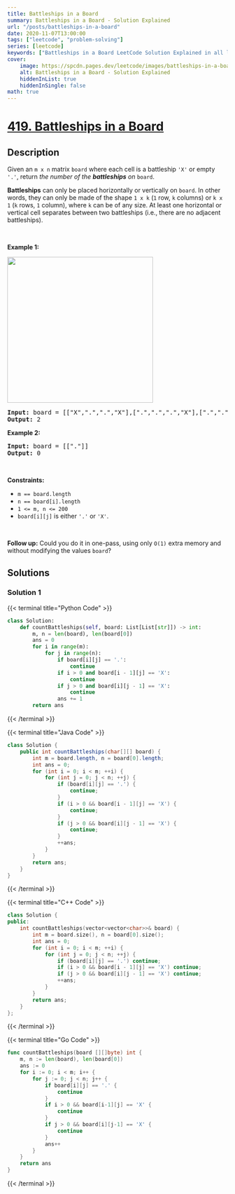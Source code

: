 ```yaml
---
title: Battleships in a Board
summary: Battleships in a Board - Solution Explained
url: "/posts/battleships-in-a-board"
date: 2020-11-07T13:00:00
tags: ["leetcode", "problem-solving"]
series: [leetcode]
keywords: ["Battleships in a Board LeetCode Solution Explained in all languages", "419", "leetcode question 419", "Battleships in a Board", "LeetCode", "leetcode solution in Python3 C++ Java Go PHP Ruby Swift TypeScript Rust C# JavaScript C", "GeeksforGeeks", "InterviewBit", "Coding Ninjas", "HackerRank", "HackerEarth", "CodeChef", "TopCoder", "AlgoExpert", "freeCodeCamp", "Codeforces", "GitHub", "AtCoder", "Samir Paul"]
cover:
    image: https://spcdn.pages.dev/leetcode/images/battleships-in-a-board.webp
    alt: Battleships in a Board - Solution Explained
    hiddenInList: true
    hiddenInSingle: false
math: true
---
```



# [419. Battleships in a Board](https://leetcode.com/problems/battleships-in-a-board)


## Description

<p>Given an <code>m x n</code> matrix <code>board</code> where each cell is a battleship <code>&#39;X&#39;</code> or empty <code>&#39;.&#39;</code>, return <em>the number of the <strong>battleships</strong> on</em> <code>board</code>.</p>

<p><strong>Battleships</strong> can only be placed horizontally or vertically on <code>board</code>. In other words, they can only be made of the shape <code>1 x k</code> (<code>1</code> row, <code>k</code> columns) or <code>k x 1</code> (<code>k</code> rows, <code>1</code> column), where <code>k</code> can be of any size. At least one horizontal or vertical cell separates between two battleships (i.e., there are no adjacent battleships).</p>

<p>&nbsp;</p>
<p><strong class="example">Example 1:</strong></p>
<img alt="" src="https://spcdn.pages.dev/leetcode/problems/0419.Battleships%20in%20a%20Board/images/battelship-grid.jpg" style="width: 333px; height: 333px;" />
<pre>
<strong>Input:</strong> board = [[&quot;X&quot;,&quot;.&quot;,&quot;.&quot;,&quot;X&quot;],[&quot;.&quot;,&quot;.&quot;,&quot;.&quot;,&quot;X&quot;],[&quot;.&quot;,&quot;.&quot;,&quot;.&quot;,&quot;X&quot;]]
<strong>Output:</strong> 2
</pre>

<p><strong class="example">Example 2:</strong></p>

<pre>
<strong>Input:</strong> board = [[&quot;.&quot;]]
<strong>Output:</strong> 0
</pre>

<p>&nbsp;</p>
<p><strong>Constraints:</strong></p>

<ul>
	<li><code>m == board.length</code></li>
	<li><code>n == board[i].length</code></li>
	<li><code>1 &lt;= m, n &lt;= 200</code></li>
	<li><code>board[i][j]</code> is either <code>&#39;.&#39;</code> or <code>&#39;X&#39;</code>.</li>
</ul>

<p>&nbsp;</p>
<p><strong>Follow up:</strong> Could you do it in one-pass, using only <code>O(1)</code> extra memory and without modifying the values <code>board</code>?</p>

## Solutions

### Solution 1

<!-- tabs:start -->

{{< terminal title="Python Code" >}}
```python
class Solution:
    def countBattleships(self, board: List[List[str]]) -> int:
        m, n = len(board), len(board[0])
        ans = 0
        for i in range(m):
            for j in range(n):
                if board[i][j] == '.':
                    continue
                if i > 0 and board[i - 1][j] == 'X':
                    continue
                if j > 0 and board[i][j - 1] == 'X':
                    continue
                ans += 1
        return ans
```
{{< /terminal >}}

{{< terminal title="Java Code" >}}
```java
class Solution {
    public int countBattleships(char[][] board) {
        int m = board.length, n = board[0].length;
        int ans = 0;
        for (int i = 0; i < m; ++i) {
            for (int j = 0; j < n; ++j) {
                if (board[i][j] == '.') {
                    continue;
                }
                if (i > 0 && board[i - 1][j] == 'X') {
                    continue;
                }
                if (j > 0 && board[i][j - 1] == 'X') {
                    continue;
                }
                ++ans;
            }
        }
        return ans;
    }
}
```
{{< /terminal >}}

{{< terminal title="C++ Code" >}}
```cpp
class Solution {
public:
    int countBattleships(vector<vector<char>>& board) {
        int m = board.size(), n = board[0].size();
        int ans = 0;
        for (int i = 0; i < m; ++i) {
            for (int j = 0; j < n; ++j) {
                if (board[i][j] == '.') continue;
                if (i > 0 && board[i - 1][j] == 'X') continue;
                if (j > 0 && board[i][j - 1] == 'X') continue;
                ++ans;
            }
        }
        return ans;
    }
};
```
{{< /terminal >}}

{{< terminal title="Go Code" >}}
```go
func countBattleships(board [][]byte) int {
	m, n := len(board), len(board[0])
	ans := 0
	for i := 0; i < m; i++ {
		for j := 0; j < n; j++ {
			if board[i][j] == '.' {
				continue
			}
			if i > 0 && board[i-1][j] == 'X' {
				continue
			}
			if j > 0 && board[i][j-1] == 'X' {
				continue
			}
			ans++
		}
	}
	return ans
}
```
{{< /terminal >}}

<!-- tabs:end -->

<!-- end -->

